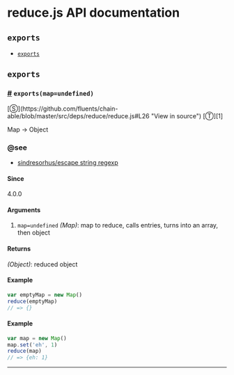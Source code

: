 # reduce.js API documentation

<!-- div class="toc-container" -->

<!-- div -->

## `exports`
* <a href="#exports">`exports`</a>

<!-- /div -->

<!-- /div -->

<!-- div class="doc-container" -->

<!-- div -->

## `exports`

<!-- div -->

<h3 id="exports"><a href="#exports">#</a>&nbsp;<code>exports(map=undefined)</code></h3>
[&#x24C8;](https://github.com/fluents/chain-able/blob/master/src/deps/reduce/reduce.js#L26 "View in source") [&#x24C9;][1]

Map -> Object


### @see 

* <a href="https://github.com/sindresorhus/escape-string-regexp">sindresorhus/escape string regexp</a>
#### Since
4.0.0

#### Arguments
1. `map=undefined` *(Map)*: map to reduce, calls entries, turns into an array, then object

#### Returns
*(Object)*: reduced object

#### Example
```js
var emptyMap = new Map()
reduce(emptyMap)
// => {}

```
#### Example
```js
var map = new Map()
map.set('eh', 1)
reduce(map)
// => {eh: 1}

```
---

<!-- /div -->

<!-- /div -->

<!-- /div -->

 [1]: #exports "Jump back to the TOC."
